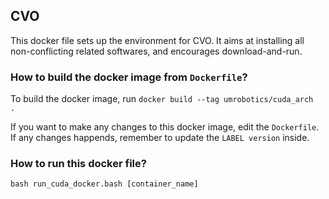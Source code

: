 ## CVO
This docker file sets up the environment for CVO. It aims at installing all non-conflicting related softwares, and encourages download-and-run.


### How to build the docker image from `Dockerfile`?

To build the docker image, run `docker build --tag umrobotics/cuda_arch  . `

If you want to make any changes to this docker image, edit the `Dockerfile`. If any changes happends, remember to update the `LABEL version` inside. 

### How to run this docker file?
`bash run_cuda_docker.bash [container_name]`
